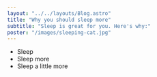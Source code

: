 ```yaml
---
layout: "../../layouts/Blog.astro"
title: "Why you should sleep more"
subtitle: "Sleep is great for you. Here's why:"
poster: "/images/sleeping-cat.jpg"
---
```


- Sleep
- Sleep more
- Sleep a little more
